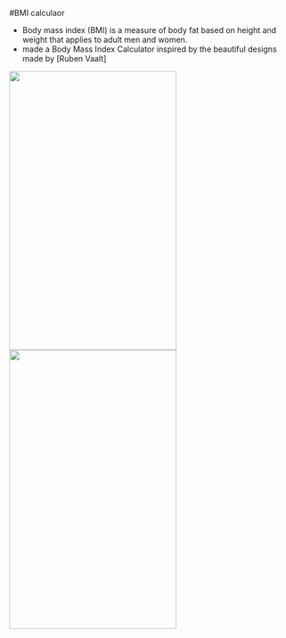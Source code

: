 #BMI calculaor
- Body mass index (BMI) is a measure of body fat based on height and weight that applies to adult men and women.
- made a Body Mass Index Calculator inspired by the beautiful designs made by [Ruben Vaalt]


<img src="https://user-images.githubusercontent.com/33738946/83094583-4b7f4700-a0a2-11ea-92af-036268b61f8d.png" width = 300 height = 500>
<img src="https://user-images.githubusercontent.com/33738946/83094571-44f0cf80-a0a2-11ea-9324-cb5d6c8900be.png" width = 300 height = 500>

